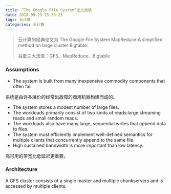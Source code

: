 ```yaml
---
title: “The Google File System”论文阅读
date: 2018-09-23 15:39:23
tags: 云计算
categories: 云计算
---
```

>云计算的经典论文为
>The Google File System
>MapReduce:A simplified method on large cluster
>Bigtable:
>
>谷歌三大法宝：GFS、MapReduce、Bigtable

### Assumptions

* The system is built from many inexpensive commodity components that often fail.

系统是由许多廉价的经常出故障的商用机器构建而成的。

* The system stores a modest number of large files.
* The workloads primarily consist of two kinds of reads:large streaming reads and small random reads.
* The workloads also have many large, sequential writes that append data to files.
* The system must efficiently implement well-defined semantics for multiple clients that concurrently append to the same file.
* High sustained bandwidth is more important than low latency.

高可用的带宽比低延迟更重要。

### Architecture

A GFS cluster consists of a single master and multiple chunkservers and is accessed by multiple clients.